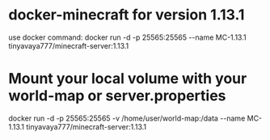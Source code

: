 # docker-minecraft for version 1.13.1
use docker command:
docker run -d -p 25565:25565 --name MC-1.13.1 tinyavaya777/minecraft-server:1.13.1

# Mount your local volume with your world-map or server.properties
docker run -d -p 25565:25565 -v /home/user/world-map:/data --name MC-1.13.1 tinyavaya777/minecraft-server:1.13.1
